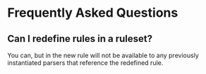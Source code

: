 # Frequently Asked Questions

## Can I redefine rules in a ruleset?
You can, but in the new rule will not be available to any previously instantiated parsers that reference the redefined
rule.

